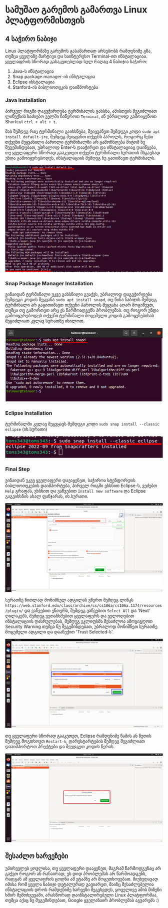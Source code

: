 # სამუშაო გარემოს გამართვა Linux პლატფორმისთვის




## 4 საჭირო ნაბიჯი
Linux პლატფორმაზე გარემოს გასამართად არსებობს რამდენიმე გზა, თუმცა ყველაზე მარტივი და საინტერესო Terminal-ით ინსტალაციაა. ყველაფრის სწორად გასაკეთებლად 
სულ რაღაც 4 ნაბიჯია საჭირო:

1. Java-ს ინსტალაცია
2. Snap package manager-ის ინსტალაცია
3. Eclipse ინსტალაცია
4. Stanford-ის ბიბლიოთეკის დაიმპორტება 

### Java Installation
პირველ რიგში დაგვჭირდება ტერმინალის გახსნა, ამისთვის შეგიძლიათ ლინუქსის საძიებო ველში ჩაწეროთ `Terminal`, ან უბრალოდ გამოიყენოთ Shortcut `ctrl + alt + t`.


მას შემდეგ რაც ტერმინალი გაიხსნება, შეიყვანეთ შემდეგი კოდი `sudo apt install default-jre`, შემდეგ შეიყვანთ თქვენს პაროლს, როგორც წესი თქვენი შეყვანილი პაროლი ტერმინალში არ გამოჩნდება მიტომ ნუ შეგეშინდებათ, უბრალოდ Enter-ს დააჭირეთ და ინსტალაციაც დაიწყება, თუ ყველაფერი სწორად გააკეთეთ
თქვენი ტერმინალი სურათის მსგავსად უნდა გამოიყურებოდეს, ინსტალაციის შემდეგ ნუ გათიშავთ ტერმინალს. 

![JRE Installation Using Terminal](/problem-set/images/JRE_Installation.png)

### Snap Package Manager Installation
ვინაიდან ტერმინალი უკვე გახსნილი გვაქვს, უბრალოდ დაგვჭირდება შემდეგი კოდის შეყვანა `sudo apt install snapd`, თუ წინა ნაბიჯის შემდეგ ტერმინალი არ გაგითიშავთ თქვენი  პაროლის შეყვანა აღარ მოგიწევთ, თუმცა თუ გამორთეთ არც ეს წარმოადგენს პრობლემას. თუ როგორ უნდა გამოიყურებოდეს თქვენი ტერმინალი მოცემული კოდის გამოყენებისას შეგიძლიათ კვლავ სურათზე იხილოთ.

![SNAPD Installation Using Terminal](/problem-set/images/SNAPD_Installation.png)

### Eclipse Installation 
ტერმინალში კვლავ შეგვყავს შემდეგი კოდი `sudo snap install --classic eclipse` (იხ.სურათი)

![Eclipse Installation Using Terminal](/problem-set/images/Eclipse_Installation.png)

### Final Step
ვინაიდან უკვე ყველაფერი დავაყენეთ, საჭიროა სტენფორდის ბიბლიოთეკების დაიმპორტება, პირველ რიგში ვხსნით Eclipse-ს, ვეძებთ `Help` გრაფას, ვხსნით და ვაწვებით `Install new software` და Eclipse გაგვიხსნის ახალ ფანჯარას, იხ.სურათი.

![Install New Software Section, Eclipse](/problem-set/images/INSS_Eclipse.png)

სურათზე წითლად მონიშნულ ადგილას ვწერთ შემდეგ ლინკს `https://web.stanford.edu/class/archive/cs/cs106a/cs106a.1174/resources/plugin/` და ვაწვებით ენთერს, შემდეგ ვაწვებით `Select All` 
და 'Next' ღილაკებს, შემდეგ ვეთანხმებით ყველაფერს და ველოდებით ინსტალაციის დასრულებას, შემდეგ ეკლიფსმა შესაძლოა ამოგიგდოთ Security Warning თუმცა ნუ შეგეშინდებათ, უბრალოდ მონიშნეთ სურათზე მოცემული ადგილი და დააწექით 'Trust Selected-ს'.

![Security Warning, Eclipse](/problem-set/images/SW_Eclipse.png)

თუ ყველაფერი სწორად გააკეთეთ, Eclipse რამდენიმე წამის ან წუთის შემდეგ მოგთხოვთ `Restart-ს`, დარესტარტების შემდეგ შეგიძლიათ დააიმპორტოთ პრექტები და შეუდგეთ კოდის წერას.

![Restart Eclipse](/problem-set/images/RE_Eclipse.png)

## შესაძლო ხარვეზები
უპირველეს ყოვლისა, თუ ყველაფერი დააყენეთ, მაგრამ წარმოდგენაც არ გაქვთ როგორ ან რანაირად, ეს დიდ პრობლემას არ წარმოადგენს, რადგან ამ ყველაფრის ცოდნა ამ ეტაპზე არ მოგეთხოვებათ. მიუხედავად იმისა რომ ყველა ნაბიჯი დეტალურად გავიარეთ, მაინც შესაძლებელია ინსტალაციის დროს რამდენიმე ხარვეზი შეგვხვდეს, ყოველივე ამის მიზეზი ხშირ შემთხვევაში, არასწორად დაინსტალირებული Linux პლატფორმაა, თუმცა აქაც ნუ შეგეშინდებათ, Google ყველანაირ პრობლემას აგვარებს :)

